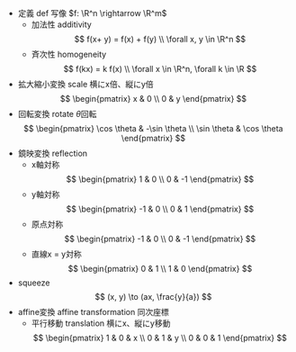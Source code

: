 - 定義 def
    写像 $f: \R^n \rightarrow \R^m$
    - 加法性 additivity
        $$ f(x+ y) = f(x) + f(y) \\ \forall x, y \in \R^n $$
    - 斉次性 homogeneity
        $$ f(kx) = k f(x) \\ \forall x \in \R^n, \forall k \in \R $$
- 拡大縮小変換 scale
    横にx倍、縦にy倍
    $$ \begin{pmatrix} x & 0 \\ 0 & y \end{pmatrix} $$
- 回転変換 rotate
    $\theta$回転
    $$ \begin{pmatrix} \cos \theta & -\sin \theta \\ \sin \theta & \cos \theta \end{pmatrix} $$
- 鏡映変換 reflection
    - x軸対称
        $$ \begin{pmatrix} 1 & 0 \\ 0 & -1 \end{pmatrix} $$
    - y軸対称
        $$ \begin{pmatrix} -1 & 0 \\ 0 & 1 \end{pmatrix} $$
    - 原点対称
        $$ \begin{pmatrix} -1 & 0 \\ 0 & -1 \end{pmatrix} $$
    - 直線x = y対称
        $$ \begin{pmatrix} 0 & 1 \\ 1 & 0 \end{pmatrix} $$
- squeeze
    $$ (x, y) \to (ax, \frac{y}{a}) $$
- affine変換 affine transformation
    同次座標
    - 平行移動 translation
        横にx、縦にy移動
        $$ \begin{pmatrix} 1 & 0 & x \\ 0 & 1 & y \\ 0 & 0 & 1 \end{pmatrix} $$